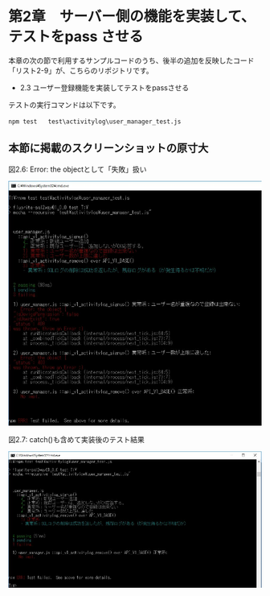# 第2章　サーバー側の機能を実装して、テストをpass させる

本章の次の節で利用するサンプルコードのうち、後半の追加を反映したコード「リスト2-9」が、こちらのリポジトリです。

* 2.3 ユーザー登録機能を実装してテストをpassさせる

テストの実行コマンドは以下です。

`npm test   test\activitylog\user_manager_test.js`

## 本節に掲載のスクリーンショットの原寸大

図2.6: Error: the objectとして「失敗」扱い

![図2.6: Error: the objectとして「失敗」扱い](../images/Pic_impl-with-existing-but-invalid.jpg)

図2.7: catch()も含めて実装後のテスト結果

![図2.7: catch()も含めて実装後のテスト結果](../images/Pic_impl-with-existing-and-catch.jpg)


